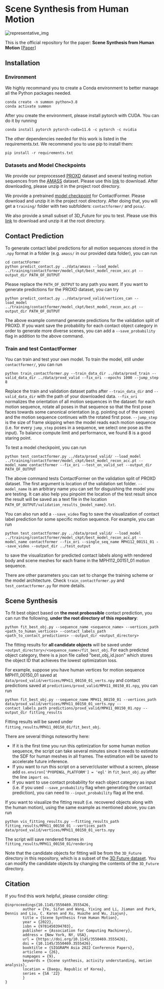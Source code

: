 # Scene Synthesis from Human Motion
![representative_img](https://user-images.githubusercontent.com/25496380/189529534-dcdd01f5-8422-410a-8de5-6a6404f81d37.png)

This is the official repository for the paper: **Scene Synthesis from Human Motion** [[Paper]()]

## Installation
### Environment
We highly recommand you to create a Conda environment to better manage all the Python packages needed.
```
conda create -n summon python=3.8
conda activate summon
```
After you create the environment, please install pytorch with CUDA. You can do it by running
```
conda install pytorch pytorch-cuda=11.6 -c pytorch -c nvidia
```
The other dependencies needed for this work is listed in the requirements.txt. 
We recommend you to use pip to install them: 
```
pip install -r requirements.txt
```

### Datasets and Model Checkpoints
We provide our preprocessed [PROXD](https://ps.is.mpg.de/uploads_file/attachment/attachment/530/ICCV_2019___PROX.pdf)
dataset and several testing motion sequences from the [AMASS](https://files.is.tue.mpg.de/black/papers/amass.pdf) 
dataset. Please use this [link](https://drive.google.com/file/d/1RcYoQMSqYUpVLEP45TqZO1ASPJkswsJr/view?usp=share_link)
to download. After downloading, please unzip it in the project root directory.

We provide a pretrained [model checkpoint](https://drive.google.com/file/d/1JZsRFCjUUEgHre8qtpu8v2bF0FwIb6hK/view?usp=sharing)
for ContactFormer. Please download and unzip it in the project root directory.
After doing that, you will get a `training/` folder with two subfolders: 
`contactformer/` and `posa/`.

We also provide a small subset of 3D_Future for you to test. Please use this [link](https://drive.google.com/file/d/10teWFzqB7Z_X-Om5rmCdbN_UVUEEP9_9/view?usp=share_link)
to download and unzip it at the root directory.

## Contact Prediction
To generate contact label predictions for all motion sequences stored in the 
`.npy` format in a folder (e.g. `amass/` in our provided data folder),
you can run
```
cd contactFormer
python predict_contact.py ../data/amass --load_model ../training/contactformer/model_ckpt/best_model_recon_acc.pt --output_dir PATH_OF_OUTPUT
```
Please replace the `PATH_OF_OUTPUT` to any path you want. If you want to
generate predictions for the PROXD dataset, you can try
```
python predict_contact.py ../data/proxd_valid/vertices_can --load_model ../training/contactformer/model_ckpt/best_model_recon_acc.pt --output_dir PATH_OF_OUTPUT
```
The above example command generate predictions for the validation split of PROXD.
If you want save the probability for each contact object category in order
to generate more diverse scenes, you can add a `--save_probability` flag
in addition to the above command.

### Train and test ContactFormer
You can train and test your own model. To train the model, still under `contactformer/`, you can run
```
python train_contactformer.py --train_data_dir ../data/proxd_train --valid_data_dir ../data/proxd_valid --fix_ori --epochs 1000 --jump_step 8
```
Replace the train and validation dataset paths after `--train_data_dir` and `--valid_data_dir`
with the path of your downloaded data. `--fix_ori` normalizes the orientation of
all motion sequences in the dataset: for each motion sequence, rotate all poses in that sequence
so that the first pose faces towards some canonical orientation (e.g. pointing out of the screen)
and the motion sequence continues with the rotated first pose. `--jump_step` is the size of 
frame skipping when the model reads each motion sequence (i.e. for every `jump_step` poses
in a sequence, we select one pose as the input). To balance compute limit and performance, we found
8 is a good staring point.

To test a model checkpoint, you can run
```
python test_contactformer.py ../data/proxd_valid/ --load_model ../training/contactformer/model_ckpt/best_model_recon_acc.pt --model_name contactformer --fix_ori --test_on_valid_set --output_dir PATH_OF_OUTPUT
```
The above command tests ContactFormer on the validation split of PROXD dataset.
The first argument is location of the validation set folder. 
`--model_name` is an arbitrary name you can set for disguishing the model you are testing. 
It can also help you pinpoint the location of the test result
since the result will be saved as a text file in the location `PATH_OF_OUTPUT/validation_results_{model_name}.txt`.

You can also run add a `--save_video` flag to save the visualization of contact label prediction
for some specific motion sequence. For example, you can run
```
python test_contactformer.py ../data/proxd_valid/ --load_model ../training/contactformer/model_ckpt/best_model_recon_acc.pt --model_name contactformer --fix_ori --single_seq_name MPH112_00151_01 --save_video --output_dir ../test_output
```
to save the visualization for predicted contact labels along with rendered body and scene meshes
for each frame in the MPH112_00151_01 motion sequence.

There are other parameters you can set to change the training scheme or the model architecture. Check
`train_contactformer.py` and `test_contactformer.py` for more details.


## Scene Synthesis
To fit best object based on **the most probossible** contact prediction, you can run the following,
**under the root directory of this repository**:
```
python fit_best_obj.py --sequence_name <sequence_name> --vertices_path <path_to_human_vertices> --contact_labels_path <path_to_contact_predictions> --output_dir <output_directory>
```
The fitting results for **all candidate objects** will be saved under 
`<output_directory>/<sequence_name>/fit_best_obj`. 
For each predicted object category, there is a json file called "best_obj_id.json" 
which stores the object ID that achieves the lowest optimization loss.

For example, suppose you have human vertices for motion sequence MPH11_00150_01 saved at
`data/proxd_valid/vertices/MPH11_00150_01_verts.npy` and contact predictions saved at
`predictions/proxd_valid/MPH11_00150_01.npy`, you can run
```
python fit_best_obj.py --sequence_name MPH11_00150_01 --vertices_path data/proxd_valid/vertices/MPH11_00150_01_verts.npy --contact_labels_path predictions/proxd_valid/MPH11_00150_01.npy --output_dir fitting_results
```
Fitting results will be saved under `fitting_results/MPH11_00150_01/fit_best_obj`.

There are several things noteworthy here:
- If it is the first time you run this optimization for some human motion sequence,
the script can take several minutes since it needs to estimate the SDF for human meshes in
all frames. The estimation will be saved to accelerate future inference.
- If you want to run this script on a server/cluster without a screen, please add
`os.environ['PYOPENGL_PLATFORM'] = 'egl'` in `fit_best_obj.py` after the line `import os`.
- If you want to use contact probability for each object category as input (i.e.
if you used `--save_probability` flag when generating the contact prediction), 
you can need to `--input_probability` flag at the end.

If you want to visualize the fitting result (i.e. recovered objects along with the human motion),
using the same example as mentioned above, you can run
```
python vis_fitting_results.py --fitting_results_path fitting_results/MPH11_00150_01 --vertices_path data/proxd_valid/vertices/MPH11_00150_01_verts.npy
```
The script will save rendered frames in `fitting_results/MPH11_00150_01/rendering`

Note that the candidate objects for fitting will be from the `3D_Future` directory in this repository, which is a subset of the [3D Future dataset](https://tianchi.aliyun.com/specials/promotion/alibaba-3d-future). You can modify the candidate objects by changing the contents of the `3D_Future` directory.

## Citation
If you find this work helpful, please consider citing:
```
@inproceedings{10.1145/3550469.3555426,
        author = {Ye, Sifan and Wang, Yixing and Li, Jiaman and Park, Dennis and Liu, C. Karen and Xu, Huazhe and Wu, Jiajun},
        title = {Scene Synthesis from Human Motion},
        year = {2022},
        isbn = {9781450394703},
        publisher = {Association for Computing Machinery},
        address = {New York, NY, USA},
        url = {https://doi.org/10.1145/3550469.3555426},
        doi = {10.1145/3550469.3555426},
        booktitle = {SIGGRAPH Asia 2022 Conference Papers},
        articleno = {26},
        numpages = {9},
        keywords = {Scene synthesis, activity understanding, motion analysis},
        location = {Daegu, Republic of Korea},
        series = {SA '22}
        }
}
```